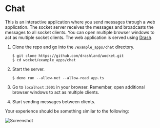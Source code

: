 # Chat

This is an interactive application where you send messages through a web
application. The socket server receives the messages and broadcasts the messages
to all socket clients. You can open multiple browser windows to act as multiple
socket clients. The web application is served using
[Drash](https://github.com/drashland/deno-drash).

1. Clone the repo and go into the `/example_apps/chat` directory.

   ```
   $ git clone https://github.com/drashland/wocket.git
   $ cd wocket/example_apps/chat
   ```

2. Start the server.

   ```
   $ deno run --allow-net --allow-read app.ts
   ```

3. Go to `localhost:3001` in your browser. Remember, open additional browser
   windows to act as multiple clients.

4. Start sending messages between clients.

Your experience should be something similar to the following:

![Screenshot](./screenshot.png)
